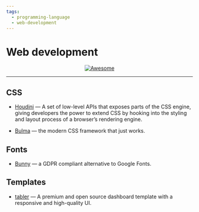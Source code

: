 ```yaml
---
tags:
  - programming-language
  - web-development
---
```


# Web development

<div align="center">
    <a href="https://awesome.re">
        <img src="https://awesome.re/badge.svg" alt="Awesome">
    </a>
</div>

* * *

## CSS

- [Houdini](https://developer.mozilla.org/en-US/docs/Web/Guide/Houdini) — A set of low-level APIs that exposes parts of the CSS engine, giving developers the power to extend CSS by hooking into the styling and layout process of a browser’s rendering engine.

- [Bulma](https://bulma.io/) — the modern CSS framework that just works.

## Fonts

- [Bunny](https://fonts.bunny.net/) — a GDPR compliant alternative to Google Fonts.

## Templates

- [tabler](https://github.com/tabler/tabler) — A premium and open source dashboard template with a responsive and high-quality UI.
